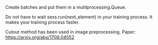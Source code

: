 Create batches and put them in a mutilprocessing.Queue.

Do not have to wait sess.run(next_element) in your training process.
It makes your training process faster.


Cutout method has been used in image preprocessing. Paper: https://arxiv.org/abs/1708.04552
